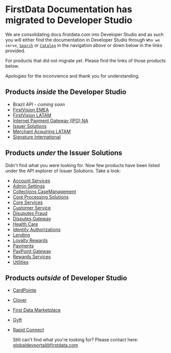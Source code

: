 # FirstData Documentation has migrated to Developer Studio

We are consolidating docs.firstdata.com into Developer Studio and as such you will either find the documentation in Developer Studio through `Who we serve`, [`Search`](/search) or [`Catalog`](/api) in the navigation above or down below in the links provided.

For products that did not migrate yet. Please find the links of those products below.

Apologies for the inconvience and thank you for understanding.

## Products *inside* the Developer Studio

-  Brazil API - *coming soon* 
- [FirstVision EMEA](/product/FirstVisionEMEA)
- [FirstVision LATAM](/product/FirstVisionLATAM) 
- [Internet Payment Gateway (IPG) NA](/product/IPGNA)
- [Issuer Solutions](/product/IssuerSolutions)
- [Merchant Acquiring LATAM](/product/MerchantAcquiringLATAM)
- [Signature International](/product/SignatureInternational)

## Products *under* the Issuer Solutions

Didn't find what you were looking for. Now few products have been listed under the API explorer of Issuer Solutions. Take a look:

- [Account Services](/product/IssuerSolutions/api/?type=post&path=/account/v4/accountChangeInTermsAudit&branch=main&version=1.0.0)
- [Admin Settings](/product/IssuerSolutions/api/?type=post&path=/ocs/v1/automatedAdjustmentProfile&branch=main&version=1.0.0)
- [Collections CaseManagement](/product/IssuerSolutions/api/?type=post&path=/collectionsAccounts/v1/accountDetails&branch=main&version=1.0.0)
- [Core Processing Solutions](/product/IssuerSolutions/api/?type=post&path=/commercialcard/v1/accountAuthStrategyDelete&branch=main&version=1.0.0) 
- [Core Services](/product/IssuerSolutions/api/type=post&path=/cardholderPricing/v1/accountLevelRulesMinimumPaymentDueCommentText&branch=main&version=1.0.0) 
- [Customer Service](/product/IssuerSolutions/api/?type=post&path=/ecsPayments/v2/activeRegistration&branch=main&version=1.0.0) 
- [Disuputes Fraud](/product/IssuerSolutions/api/?type=post&path=/creCore/v1/createEaseFraudFeedbackRecord&branch=main&version=1.0.0) 
- [Disputes Gateway](/product/IssuerSolutions/api/?type=post&path=/fs/disputesGateway/v1/nautilusNotify&branch=main&version=1.0.0) 
- [Health Care](/product/IssuerSolutions/api/?type=post&path=/healthcare/v1/addOverrideMerchantCategoryCode&branch=main&version=1.0.0)
- [Identity Authorizations](/product/IssuerSolutions/api/?type=post&path=/authorizations/v2/acsAuthorizationControls&branch=main&version=1.0.0) 
- [Lending](/product/IssuerSolutions/api/?type=post&path=/offers/v1/acceptOffer&branch=main&version=1.0.0)
- [Loyalty Rewards](/product/IssuerSolutions/api/?type=post&path=/rewardsui/v2/addHouseholdMember&branch=main&version=1.0.0)
- [Payments](/product/IssuerSolutions/api/?type=post&path=/payments/v2/autoPayments&branch=main&version=1.0.0)
- [PayPoint Gateway](/product/IssuerSolutions/api/?type=post&path=/calculateConvenienceFee&branch=main&version=1.0.0) 
- [Rewards Services](/product/IssuerSolutions/api/?type=post&path=/rewardsui/v2/getRealTimeRewardDetails&branch=main&version=1.0.0)
- [Utilities](/product/IssuerSolutions/api/?type=post&path=/utilities/v4/consumerAccounts&branch=main&version=1.0.0)


## Products *outside* of Developer Studio

- [CardPointe](https://developer.cardpointe.com/)
- [Clover](https://docs.clover.com/docs)
- [First Data Marketplace](https://developer.firstdata.com/marketplace/)
- [Gyft](https://business.gyft.com/developers/)
- [Rapid Connect](https://www.rapidconnect.com/)



  Still can't find what you're looking for? Please contact here: [globaldevportal@firstdata.com](mailto:globaldevportal@firstdata.com)

